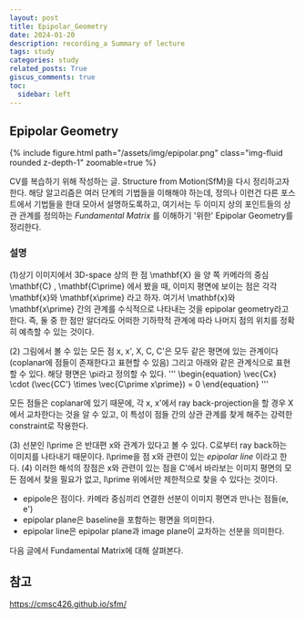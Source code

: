 ```yaml
---
layout: post
title: Epipolar_Geometry
date: 2024-01-20
description: recording_a Summary of lecture
tags: study
categories: study
related_posts: True
giscus_comments: true
toc:
  sidebar: left
---
```


## Epipolar Geometry
<div class="row mt-3">
    <div class="col-sm mt-3 mt-md-0">
        {% include figure.html path="/assets/img/epipolar.png" class="img-fluid rounded z-depth-1" zoomable=true %}
    </div>
</div>

CV를 복습하기 위해 작성하는 글.
Structure from Motion(SfM)을 다시 정리하고자 한다. 해당 알고리즘은 여러 단계의 기법들을 이해해야 하는데,
정의나 이런건 다른 포스트에서 기법들을 한대 모아서 설명하도록하고, 여기서는 두 이미지 상의 포인트들의 상관 관계를 정의하는 *Fundamental Matrix* 를 이해하기 '위한' Epipolar Geometry를 정리한다.


### 설명 
<p>
(1)상기 이미지에서 3D-space 상의 한 점 \mathbf{X} 을 양 쪽 카메라의 중심 \mathbf{C} , \mathbf{C\prime} 에서 봤을 때, 이미지 평면에 보이는 점은 각각 \mathbf{x}와 \mathbf{x\prime} 라고 하자. 여기서 \mathbf{x}와 \mathbf{x\prime} 간의 관계를 수식적으로 나타내는 것을 epipolar geometry라고 한다. 즉, 둘 중 한 점만 알더라도 어떠한 기하학적 관계에 따라 나머지 점의 위치를 정확히 예측할 수 있는 것이다. </p>

(2) 그림에서 볼 수 있는 모든 점 x, x', X, C, C'은 모두 같은 평면에 있는 관계이다 (coplanar에 점들이 존재한다고 표현할 수 있음) 그리고 아래와 같은 관계식으로 표현할 수 있다. 해당 평면은 \pi라고 정의할 수 있다. 
'''
\begin{equation}
\vec{Cx} \cdot (\vec{CC'} \times \vec{C\prime x\prime}) = 0
\end{equation}
'''

모든 점들은 coplanar에 있기 때문에, 각 x, x'에서 ray back-projection을 할 경우 X에서 교차한다는 것을 알 수 있고, 이 특성이 점들 간의 상관 관계를 찾게 해주는 강력한 constraint로 작용한다.

(3) 선분인 l\prime 은 반대편 x와 관계가 있다고 볼 수 있다. C로부터 ray back하는 이미지를 나타내기 때문이다. l\prime을 점 x와 관련이 있는 *epipolar line* 이라고 한다.
(4) 이러한 해석의 장점은 x와 관련이 있는 점을 C'에서 바라보는 이미지 평면의 모든 점에서 찾을 필요가 없고, l\prime 위에서만 제한적으로 찾을 수 있다는 것이다.

* epipole은 점이다. 카메라 중심끼리 연결한 선분이 이미지 평면과 만나는 점들(e, e')
* epipolar plane은 baseline을 포함하는 평면을 의미한다.
* epipolar line은 epipolar plane과 image plane이 교차하는 선분을 의미한다.


다음 글에서 Fundamental Matrix에 대해 살펴본다.

## 참고
https://cmsc426.github.io/sfm/<br>
